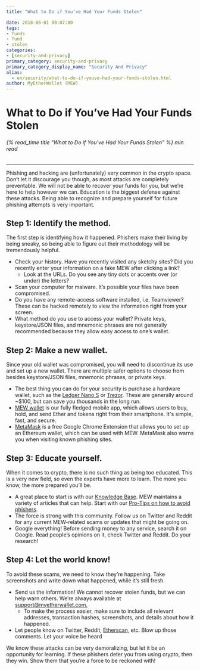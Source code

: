 ```yaml
---
title: "What to Do if You’ve Had Your Funds Stolen"

date: 2018-06-01 00:07:00
tags:
- funds
- fund
- stolen
categories:
- [security-and-privacy]
primary_category: security-and-privacy
primary_category_display_name: "Security And Privacy"
alias:
  - en/security/what-to-do-if-youve-had-your-funds-stolen.html
author: MyEtherWallet (MEW)
---
```


# **What to Do if You’ve Had Your Funds Stolen**

###### {% read_time title "What to Do if You've Had Your Funds Stolen" %} min read

* * *

Phishing and hacking are (unfortunately) very common in the crypto space. Don’t let it discourage you though, as most attacks are completely preventable. We will not be able to recover your funds for you, but we’re here to help however we can. Education is the biggest defense against these attacks. Being able to recognize and prepare yourself for future phishing attempts is very important. 

## **Step 1: Identify the method.**

The first step is identifying how it happened. Phishers make their living by being sneaky, so being able to figure out their methodology will be tremendously helpful. 

-   Check your history. Have you recently visited any sketchy sites? Did you recently enter your information on a fake MEW after clicking a link? 
    -   Look at the URLs. Do you see any tiny dots or accents over (or under) the letters?
-   Scan your computer for malware. It’s possible your files have been compromised.
-   Do you have any remote-access software installed, i.e. Teamviewer? These can be hacked remotely to view the information right from your screen.
-   What method do you use to access your wallet? Private keys, keystore/JSON files, and mnemonic phrases are not generally recommended because they allow easy access to one’s wallet.

## **Step 2: Make a new wallet.**

Since your old wallet was compromised, you will need to discontinue its use and set up a new wallet. There are multiple safer options to choose from besides keystore/JSON files, mnemonic phrases, or private keys. 

-   The best thing you can do for your security is purchase a hardware wallet, such as the [Ledger Nano S][buyLedger] or [Trezor][buyTrezor]. These are generally around ~$100, but can save you thousands in the long run. 
-   [MEW wallet][mewwallet] is our fully fledged mobile app, which allows users to buy, hold, and send Ether and tokens right from their smartphone. It's simple, fast, and secure.
-   [MetaMask][metamask] is a free Google Chrome Extension that allows you to set up an Ethereum wallet, which can be used with MEW. MetaMask also warns you when visiting known phishing sites.

## **Step 3: Educate yourself.**

When it comes to crypto, there is no such thing as being too educated. This is a very new field, so even the experts have more to learn. The more you know, the more prepared you’ll be. 

-   A great place to start is with our [Knowledge Base][kbmew]. MEW maintains a variety of articles that can help. Start with our [Pro-Tips on how to avoid phishers][protips]. 
-   The force is strong with this community. Follow us on Twitter and Reddit for any current MEW-related scams or updates that might be going on.
-   Google everything! Before sending money to any service, search it on Google. Read people’s opinions on it, check Twitter and Reddit. Do your research!

## **Step 4: Let the world know!**

To avoid these scams, we need to know they’re happening. Take screenshots and write down what happened, while it’s still fresh.

-   Send us the information! We cannot recover stolen funds, but we can help warn others. We’re always available at [support@myetherwallet.com.](mailto:support@myetherwallet.com.) 
    -   To make the process easier, make sure to include all relevant addresses, transaction hashes, screenshots, and details about how it happened.
-   Let people know on Twitter, Reddit, [Etherscan][etherscan], etc. Blow up those comments. Let your voice be heard

We know these attacks can be very demoralizing, but let it be an opportunity for learning. If these phishers deter you from using crypto, then they win. Show them that you’re a force to be reckoned with! 

[buyLedger]: https://www.ledger.com/?r=fa4b

[buyTrezor]: https://shop.trezor.io/?a=myetherwallet.com

[mewwallet]: /@@@@@@/mewwallet/mewwallet-user-guide/

[metamask]: https://chrome.google.com/webstore/detail/metamask/nkbihfbeogaeaoehlefnkodbefgpgknn?hl=en

[kbmew]: https://kb.myetherwallet.com

[etherscan]: https://etherscan.io

[protips]: /@@@@@@/security-and-privacy/pro-tips-how-to-avoid-phishing-scams/
